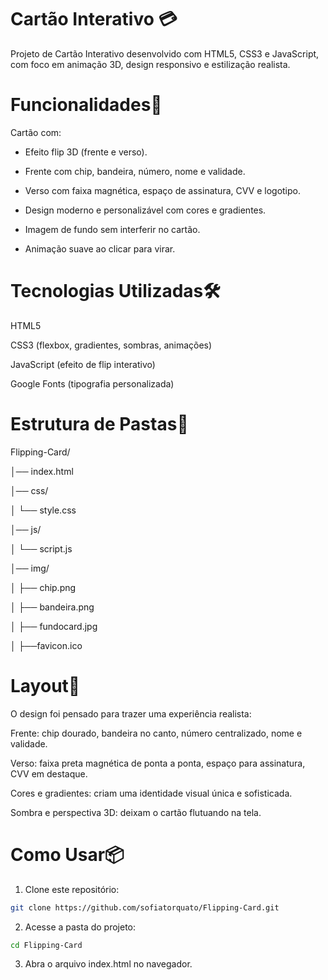 # Cartão Interativo 💳

Projeto de Cartão Interativo desenvolvido com HTML5, CSS3 e JavaScript, com foco em animação 3D, design responsivo e estilização realista.

# Funcionalidades🚀 

Cartão com:

- Efeito flip 3D (frente e verso).

- Frente com chip, bandeira, número, nome e validade.

- Verso com faixa magnética, espaço de assinatura, CVV e logotipo.

- Design moderno e personalizável com cores e gradientes.

- Imagem de fundo sem interferir no cartão.

- Animação suave ao clicar para virar.

# Tecnologias Utilizadas🛠️ 

HTML5

CSS3 (flexbox, gradientes, sombras, animações)

JavaScript (efeito de flip interativo)

Google Fonts (tipografia personalizada)

# Estrutura de Pastas📂 
Flipping-Card/

│── index.html   

│── css/         

│   └── style.css 

│── js/

│   └── script.js    

│── img/

│   ├── chip.png    

│   ├── bandeira.png  

│   ├── fundocard.jpg 

│   ├──favicon.ico       

# Layout🎨 

O design foi pensado para trazer uma experiência realista:

Frente: chip dourado, bandeira no canto, número centralizado, nome e validade.

Verso: faixa preta magnética de ponta a ponta, espaço para assinatura, CVV em destaque.

Cores e gradientes: criam uma identidade visual única e sofisticada.

Sombra e perspectiva 3D: deixam o cartão flutuando na tela.

# Como Usar📦 

1. Clone este repositório:
```bash
git clone https://github.com/sofiatorquato/Flipping-Card.git
```

2. Acesse a pasta do projeto:
```bash
cd Flipping-Card
```

3. Abra o arquivo index.html no navegador.

